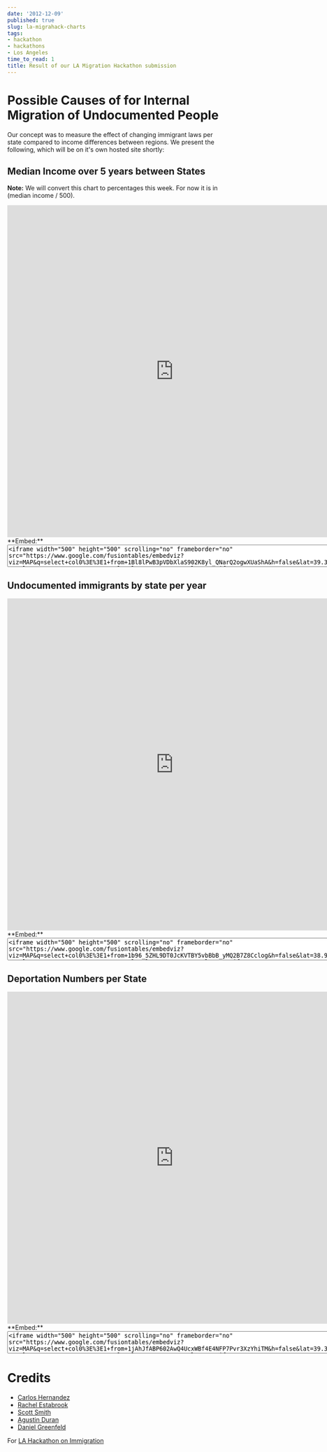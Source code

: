 ```yaml
---
date: '2012-12-09'
published: true
slug: la-migrahack-charts
tags:
- hackathon
- hackathons
- Los Angeles
time_to_read: 1
title: Result of our LA Migration Hackathon submission
---
```


Possible Causes of for Internal Migration of Undocumented People
================================================================

Our concept was to measure the effect of changing immigrant laws per
state compared to income differences between regions. We present the
following, which will be on it's own hosted site shortly:

Median Income over 5 years between States
-----------------------------------------

**Note:** We will convert this chart to percentages this week. For now
it is in (median income / 500).

<iframe width="760" height="760" scrolling="no" frameborder="no" src="https://www.google.com/fusiontables/embedviz?viz=MAP&amp;q=select+col0%3E%3E1+from+1Bl8lPwB3pVDbXlaS902K8yl_QNarQ2ogwXUaShA&amp;h=false&amp;lat=39.39259824852082&amp;lng=-93.5076772155&amp;z=4&amp;t=1&amp;l=col0%3E%3E1&amp;y=2&amp;tmplt=2"></iframe>
**Embed:**

<textarea cols="100" rows="3"><iframe width="500" height="500" scrolling="no" frameborder="no" src="https://www.google.com/fusiontables/embedviz?viz=MAP&amp;q=select+col0%3E%3E1+from+1Bl8lPwB3pVDbXlaS902K8yl_QNarQ2ogwXUaShA&amp;h=false&amp;lat=39.39259824852082&amp;lng=-93.5076772155&amp;z=4&amp;t=1&amp;l=col0%3E%3E1&amp;y=2&amp;tmplt=2"></iframe></textarea>
Undocumented immigrants by state per year
-----------------------------------------

<iframe width="760" height="760" scrolling="no" frameborder="no" src="https://www.google.com/fusiontables/embedviz?viz=MAP&amp;q=select+col0%3E%3E1+from+1b96_5ZHL9DT0JcKVTBY5vbBbB_yMQ2B7Z8Cclog&amp;h=false&amp;lat=38.94970122997403&amp;lng=-97.59459127800005&amp;z=4&amp;t=1&amp;l=col0%3E%3E1&amp;y=2&amp;tmplt=2"></iframe>
**Embed:**

<textarea cols="100" rows="3"><iframe width="500" height="500" scrolling="no" frameborder="no" src="https://www.google.com/fusiontables/embedviz?viz=MAP&amp;q=select+col0%3E%3E1+from+1b96_5ZHL9DT0JcKVTBY5vbBbB_yMQ2B7Z8Cclog&amp;h=false&amp;lat=38.94970122997403&amp;lng=-97.59459127800005&amp;z=4&amp;t=1&amp;l=col0%3E%3E1&amp;y=2&amp;tmplt=2"></iframe></textarea>
Deportation Numbers per State
-----------------------------

<iframe width="760" height="760" scrolling="no" frameborder="no" src="https://www.google.com/fusiontables/embedviz?viz=MAP&q=select+col0%3E%3E1+from+1jAhJfABP602AwQ4UcxWBf4E4NFP7Pvr3XzYhiTM&h=false&lat=39.39259824852082&amp;lng=-93.5076772155&z=4&t=1&l=col0%3E%3E1&y=2&tmplt=2"></iframe>
**Embed:**

<textarea cols="100" rows="3"><iframe width="500" height="500" scrolling="no" frameborder="no" src="https://www.google.com/fusiontables/embedviz?viz=MAP&q=select+col0%3E%3E1+from+1jAhJfABP602AwQ4UcxWBf4E4NFP7Pvr3XzYhiTM&h=false&lat=39.39259824852082&amp;lng=-93.5076772155&z=4&t=1&l=col0%3E%3E1&y=2&tmplt=2"></iframe></textarea>
Credits
=======

-   [Carlos Hernandez](http://sblatino.com)
-   [Rachel Estabrook](https://twitter.com/restabro)
-   [Scott Smith](https://twitter.com/connectacopia)
-   [Agustin Duran](http://latinocalifornia.com)
-   [Daniel Greenfeld]()

For [LA Hackathon on Immigration](http://hackathon2012.wikidot.com/)
